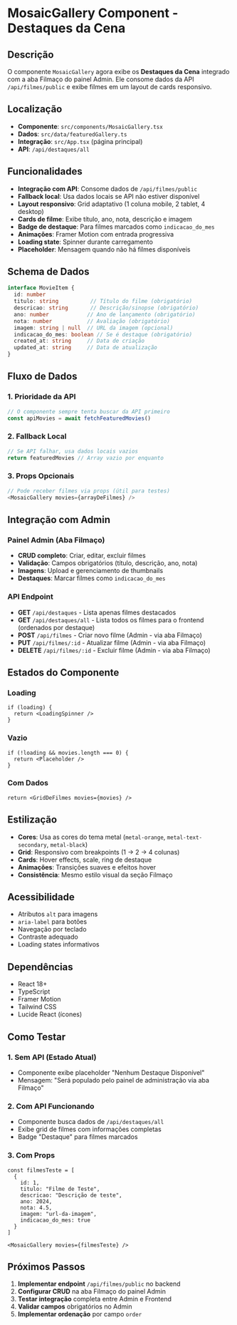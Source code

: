 # MosaicGallery Component - Destaques da Cena

## Descrição
O componente `MosaicGallery` agora exibe os **Destaques da Cena** integrado com a aba Filmaço do painel Admin. Ele consome dados da API `/api/filmes/public` e exibe filmes em um layout de cards responsivo.

## Localização
- **Componente**: `src/components/MosaicGallery.tsx`
- **Dados**: `src/data/featuredGallery.ts`
- **Integração**: `src/App.tsx` (página principal)
- **API**: `/api/destaques/all`

## Funcionalidades
- **Integração com API**: Consome dados de `/api/filmes/public`
- **Fallback local**: Usa dados locais se API não estiver disponível
- **Layout responsivo**: Grid adaptativo (1 coluna mobile, 2 tablet, 4 desktop)
- **Cards de filme**: Exibe título, ano, nota, descrição e imagem
- **Badge de destaque**: Para filmes marcados como `indicacao_do_mes`
- **Animações**: Framer Motion com entrada progressiva
- **Loading state**: Spinner durante carregamento
- **Placeholder**: Mensagem quando não há filmes disponíveis

## Schema de Dados
```typescript
interface MovieItem {
  id: number
  titulo: string          // Título do filme (obrigatório)
  descricao: string       // Descrição/sinopse (obrigatório)
  ano: number            // Ano de lançamento (obrigatório)
  nota: number           // Avaliação (obrigatório)
  imagem: string | null  // URL da imagem (opcional)
  indicacao_do_mes: boolean // Se é destaque (obrigatório)
  created_at: string     // Data de criação
  updated_at: string     // Data de atualização
}
```

## Fluxo de Dados

### 1. **Prioridade da API**
```typescript
// O componente sempre tenta buscar da API primeiro
const apiMovies = await fetchFeaturedMovies()
```

### 2. **Fallback Local**
```typescript
// Se API falhar, usa dados locais vazios
return featuredMovies // Array vazio por enquanto
```

### 3. **Props Opcionais**
```typescript
// Pode receber filmes via props (útil para testes)
<MosaicGallery movies={arrayDeFilmes} />
```

## Integração com Admin

### **Painel Admin (Aba Filmaço)**
- **CRUD completo**: Criar, editar, excluir filmes
- **Validação**: Campos obrigatórios (título, descrição, ano, nota)
- **Imagens**: Upload e gerenciamento de thumbnails
- **Destaques**: Marcar filmes como `indicacao_do_mes`

### **API Endpoint**
- **GET** `/api/destaques` - Lista apenas filmes destacados
- **GET** `/api/destaques/all` - Lista todos os filmes para o frontend (ordenados por destaque)
- **POST** `/api/filmes` - Criar novo filme (Admin - via aba Filmaço)
- **PUT** `/api/filmes/:id` - Atualizar filme (Admin - via aba Filmaço)
- **DELETE** `/api/filmes/:id` - Excluir filme (Admin - via aba Filmaço)

## Estados do Componente

### **Loading**
```tsx
if (loading) {
  return <LoadingSpinner />
}
```

### **Vazio**
```tsx
if (!loading && movies.length === 0) {
  return <Placeholder />
}
```

### **Com Dados**
```tsx
return <GridDeFilmes movies={movies} />
```

## Estilização
- **Cores**: Usa as cores do tema metal (`metal-orange`, `metal-text-secondary`, `metal-black`)
- **Grid**: Responsivo com breakpoints (1 → 2 → 4 colunas)
- **Cards**: Hover effects, scale, ring de destaque
- **Animações**: Transições suaves e efeitos hover
- **Consistência**: Mesmo estilo visual da seção Filmaço

## Acessibilidade
- Atributos `alt` para imagens
- `aria-label` para botões
- Navegação por teclado
- Contraste adequado
- Loading states informativos

## Dependências
- React 18+
- TypeScript
- Framer Motion
- Tailwind CSS
- Lucide React (ícones)

## Como Testar

### **1. Sem API (Estado Atual)**
- Componente exibe placeholder "Nenhum Destaque Disponível"
- Mensagem: "Será populado pelo painel de administração via aba Filmaço"

### **2. Com API Funcionando**
- Componente busca dados de `/api/destaques/all`
- Exibe grid de filmes com informações completas
- Badge "Destaque" para filmes marcados

### **3. Com Props**
```tsx
const filmesTeste = [
  {
    id: 1,
    titulo: "Filme de Teste",
    descricao: "Descrição de teste",
    ano: 2024,
    nota: 4.5,
    imagem: "url-da-imagem",
    indicacao_do_mes: true
  }
]

<MosaicGallery movies={filmesTeste} />
```

## Próximos Passos

1. **Implementar endpoint** `/api/filmes/public` no backend
2. **Configurar CRUD** na aba Filmaço do painel Admin
3. **Testar integração** completa entre Admin e Frontend
4. **Validar campos** obrigatórios no Admin
5. **Implementar ordenação** por campo `order`
